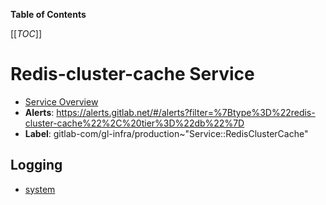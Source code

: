 <!-- MARKER: do not edit this section directly. Edit services/service-catalog.yml then run scripts/generate-docs -->

**Table of Contents**

[[_TOC_]]

# Redis-cluster-cache Service

* [Service Overview](https://dashboards.gitlab.net/d/redis-cluster-cache-main/redis-cluster-cache-overview)
* **Alerts**: <https://alerts.gitlab.net/#/alerts?filter=%7Btype%3D%22redis-cluster-cache%22%2C%20tier%3D%22db%22%7D>
* **Label**: gitlab-com/gl-infra/production~"Service::RedisClusterCache"

## Logging

* [system]()

<!-- END_MARKER -->

<!-- ## Summary -->

<!-- ## Architecture -->

<!-- ## Performance -->

<!-- ## Scalability -->

<!-- ## Availability -->

<!-- ## Durability -->

<!-- ## Security/Compliance -->

<!-- ## Monitoring/Alerting -->

<!-- ## Links to further Documentation -->

